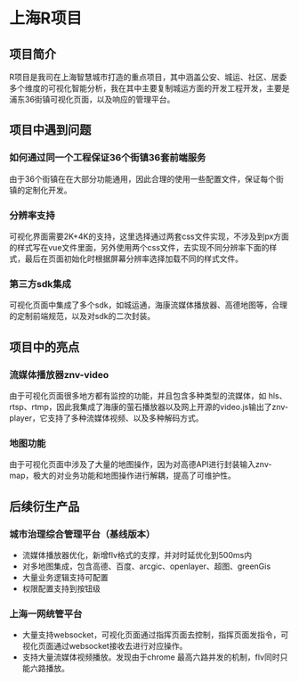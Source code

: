 # 上海R项目

## 项目简介
R项目是我司在上海智慧城市打造的重点项目，其中涵盖公安、城运、社区、居委多个维度的可视化智能分析，我在其中主要复制城运方面的开发工程开发，主要是浦东36街镇可视化页面，以及响应的管理平台。

## 项目中遇到问题

### 如何通过同一个工程保证36个街镇36套前端服务
由于36个街镇在在大部分功能通用，因此合理的使用一些配置文件，保证每个街镇的定制化开发。
### 分辨率支持
可视化界面需要2K+4K的支持，这里选择通过两套css文件实现，不涉及到px方面的样式写在vue文件里面，另外使用两个css文件，去实现不同分辨率下面的样式，最后在页面初始化时根据屏幕分辨率选择加载不同的样式文件。
### 第三方sdk集成
可视化页面中集成了多个sdk，如城运通，海康流媒体播放器、高德地图等，合理的定制前端规范，以及对sdk的二次封装。

## 项目中的亮点

### 流媒体播放器znv-video

由于可视化页面很多地方都有监控的功能，并且包含多种类型的流媒体，如 hls、rtsp、rtmp，因此我集成了海康的萤石播放器以及网上开源的video.js输出了znv-player，它支持了多种流媒体视频、以及多种解码方式。

### 地图功能

由于可视化页面中涉及了大量的地图操作，因为对高德API进行封装输入znv-map，极大的对业务功能和地图操作进行解耦，提高了可维护性。

## 后续衍生产品

### 城市治理综合管理平台（基线版本）

- 流媒体播放器优化，新增flv格式的支撑，并对时延优化到500ms内
- 对多地图集成，包含高德、百度、arcgic、openlayer、超图、greenGis
- 大量业务逻辑支持可配置
- 权限配置支持到按钮级

### 上海一网统管平台

- 大量支持websocket，可视化页面通过指挥页面去控制，指挥页面发指令，可视化页面通过websocket接收去进行对应操作。
- 支持大量流媒体视频播放。发现由于chrome 最高六路并发的机制，flv同时只能六路播放。
